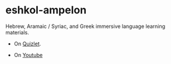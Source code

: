 # eshkol-ampelon

Hebrew, Aramaic / Syriac, and Greek immersive language learning materials.

* On [Quizlet](https://quizlet.com/user/copernicus365/classes).

* On [Youtube](https://www.youtube.com/@EshkolKaiAmpelon)
